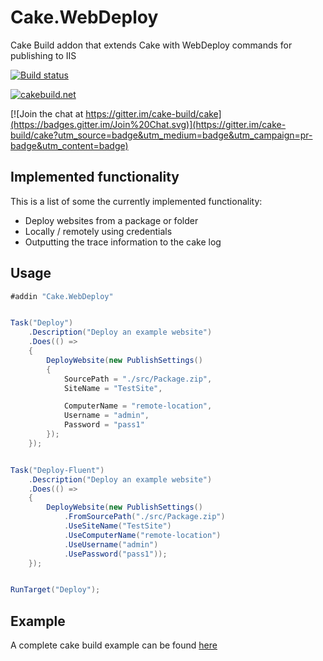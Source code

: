 # Cake.WebDeploy
Cake Build addon that extends Cake with WebDeploy commands for publishing to IIS

[![Build status](https://ci.appveyor.com/api/projects/status/rld9874ha4woe9m7?svg=true)](https://ci.appveyor.com/project/PhillipSharpe/cake-webdeploy)

[![cakebuild.net](https://img.shields.io/badge/WWW-cakebuild.net-blue.svg)](http://cakebuild.net/)

[![Join the chat at https://gitter.im/cake-build/cake](https://badges.gitter.im/Join%20Chat.svg)](https://gitter.im/cake-build/cake?utm_source=badge&utm_medium=badge&utm_campaign=pr-badge&utm_content=badge)



## Implemented functionality

This is a list of some the currently implemented functionality:

* Deploy websites from a package or folder
* Locally / remotely using credentials
* Outputting the trace information to the cake log



## Usage

```csharp
#addin "Cake.WebDeploy"


Task("Deploy")
    .Description("Deploy an example website")
    .Does(() =>
	{
		DeployWebsite(new PublishSettings()
		{
			SourcePath = "./src/Package.zip",
			SiteName = "TestSite",

			ComputerName = "remote-location",
			Username = "admin",
			Password = "pass1"
		});
	});


Task("Deploy-Fluent")
    .Description("Deploy an example website")
    .Does(() =>
	{
		DeployWebsite(new PublishSettings()
			.FromSourcePath("./src/Package.zip")
			.UseSiteName("TestSite")
			.UseComputerName("remote-location")
			.UseUsername("admin")
			.UsePassword("pass1"));
	});


RunTarget("Deploy");
```


## Example

A complete cake build example can be found [here](https://github.com/SharpeRAD/Cake.WebDeploy/blob/master/test/build.cake)
